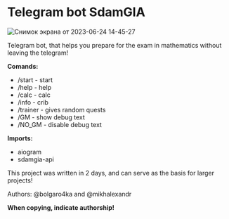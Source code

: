# Telegram bot SdamGIA

![Снимок экрана от 2023-06-24 14-45-27](https://github.com/bolgaro4ka/telegram_bot_SdamGIA/assets/123888141/99f0f9af-b4c6-45bc-89da-ddc09adfdd58)

Telegram bot, that helps you prepare for the exam in mathematics without leaving the telegram!

**Comands:**
  - /start - start
  - /help - help
  - /calc - calc
  - /info - crib
  - /trainer - gives random quests
  - /GM - show debug text
  - /NO_GM - disable debug text

**Imports:**
 - aiogram
 - sdamgia-api

This project was written in 2 days, and can serve as the basis for larger projects!

Authors: @bolgaro4ka and @mikhalexandr

**When copying, indicate authorship!**

